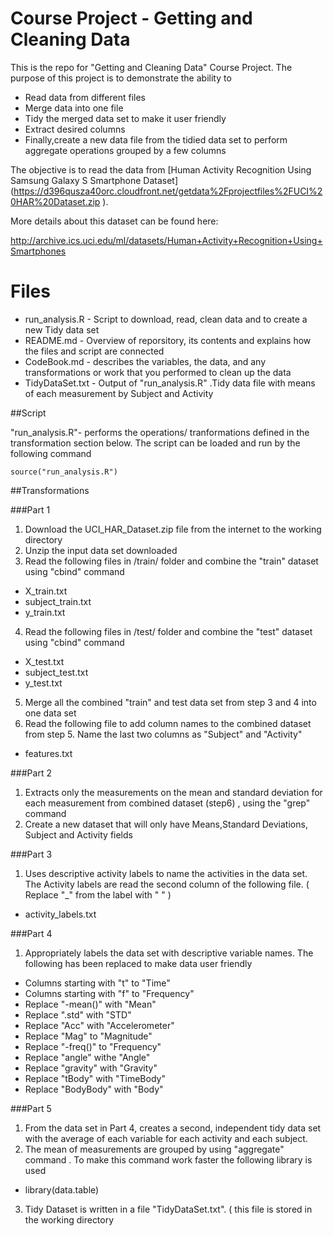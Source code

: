 # Course Project - Getting and Cleaning Data

This is the repo for "Getting and Cleaning Data" Course Project. The purpose of this project is to demonstrate the ability to

- Read data from different files
- Merge data into one file 
- Tidy the merged data set to make it user friendly
- Extract desired columns 
- Finally,create a new data file from the tidied data set to perform aggregate operations grouped by a few columns

The objective is to read the data from [Human Activity Recognition Using Samsung Galaxy S Smartphone Dataset] (https://d396qusza40orc.cloudfront.net/getdata%2Fprojectfiles%2FUCI%20HAR%20Dataset.zip ). 

More details about this dataset can be found here:

http://archive.ics.uci.edu/ml/datasets/Human+Activity+Recognition+Using+Smartphones 

# Files

* run_analysis.R - Script to download, read, clean data and to create a new Tidy data set
* README.md - Overview of reporsitory, its contents and explains how the files and script are connected
* CodeBook.md - describes the variables, the data, and any transformations or work that you performed to clean up the data
* TidyDataSet.txt - Output of "run_analysis.R" .Tidy data file with means of each measurement by Subject and Activity

##Script

"run_analysis.R"- performs the operations/ tranformations defined in the transformation section below. The script can be loaded and run by the following command

```
source("run_analysis.R")
```
##Transformations

###Part 1
1. Download the UCI_HAR_Dataset.zip file from the internet to the working directory
2. Unzip the input data set downloaded
3. Read the following files in /train/ folder and combine the "train" dataset using "cbind" command
  - X_train.txt
  - subject_train.txt
  - y_train.txt
4. Read the following files in /test/ folder and combine the "test" dataset using "cbind" command
  - X_test.txt
  - subject_test.txt
  - y_test.txt
5. Merge all the combined "train" and test data set from step 3 and 4 into one data set
6. Read the following file to add column names to the combined dataset from step 5. Name  the last two columns as "Subject" and "Activity"
  - features.txt

###Part 2
1. Extracts only the measurements on the mean and standard deviation for each measurement from combined dataset (step6) , using the "grep" command
2. Create a new dataset that will only have Means,Standard Deviations, Subject and Activity fields

###Part 3
1. Uses descriptive activity labels to name the activities in the data set. The Activity labels are read the second column of the following file. ( Replace "_" from the label with " " )
- activity_labels.txt
 
###Part 4
1. Appropriately labels the data set with descriptive variable names. The following has been replaced to make data user friendly
  - Columns starting with "t" to "Time"
  - Columns starting with "f" to "Frequency"
  - Replace "-mean()" with "Mean"
  - Replace ".std" with "STD"
  - Replace "Acc" with "Accelerometer"
  - Replace "Mag" to "Magnitude"
  - Replace "-freq()" to "Frequency"
  - Replace "angle" withe "Angle"
  - Replace "gravity" with "Gravity"
  - Replace "tBody" with "TimeBody"
  - Replace "BodyBody" with "Body"

###Part 5
1. From the data set in Part 4, creates a second, independent tidy data set with the average of each variable for each activity and each subject.
2. The mean of measurements are grouped by using "aggregate" command . To make this command work faster the following library is used 
  - library(data.table)
3. Tidy Dataset is written in a file "TidyDataSet.txt". ( this file is stored in the working directory



